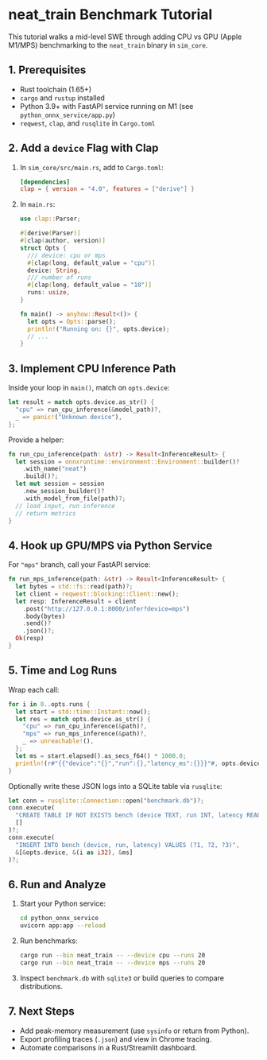 # neat_train Benchmark Tutorial

This tutorial walks a mid-level SWE through adding CPU vs GPU (Apple M1/MPS) benchmarking to the `neat_train` binary in `sim_core`.

## 1. Prerequisites

- Rust toolchain (1.65+)
- `cargo` and `rustup` installed
- Python 3.9+ with FastAPI service running on M1 (see `python_onnx_service/app.py`)
- `reqwest`, `clap`, and `rusqlite` in `Cargo.toml`

## 2. Add a `device` Flag with Clap

1. In `sim_core/src/main.rs`, add to `Cargo.toml`:

   ```toml
   [dependencies]
   clap = { version = "4.0", features = ["derive"] }
   ```

2. In `main.rs`:

   ```rust
   use clap::Parser;
   
   #[derive(Parser)]
   #[clap(author, version)]
   struct Opts {
     /// device: cpu or mps
     #[clap(long, default_value = "cpu")]
     device: String,
     /// number of runs
     #[clap(long, default_value = "10")]
     runs: usize,
   }
   
   fn main() -> anyhow::Result<()> {
     let opts = Opts::parse();
     println!("Running on: {}", opts.device);
     // ...
   }
   ```

## 3. Implement CPU Inference Path

Inside your loop in `main()`, match on `opts.device`:

```rust
let result = match opts.device.as_str() {
  "cpu" => run_cpu_inference(&model_path)?,
  _ => panic!("Unknown device"),
};
```

Provide a helper:

```rust
fn run_cpu_inference(path: &str) -> Result<InferenceResult> {
  let session = onnxruntime::environment::Environment::builder()?
    .with_name("neat")
    .build()?;
  let mut session = session
    .new_session_builder()?
    .with_model_from_file(path)?;
  // load input, run inference
  // return metrics
}
```

## 4. Hook up GPU/MPS via Python Service

For `"mps"` branch, call your FastAPI service:

```rust
fn run_mps_inference(path: &str) -> Result<InferenceResult> {
  let bytes = std::fs::read(path)?;
  let client = reqwest::blocking::Client::new();
  let resp: InferenceResult = client
    .post("http://127.0.0.1:8000/infer?device=mps")
    .body(bytes)
    .send()?  
    .json()?;
  Ok(resp)
}
```

## 5. Time and Log Runs

Wrap each call:

```rust
for i in 0..opts.runs {
  let start = std::time::Instant::now();
  let res = match opts.device.as_str() {
    "cpu" => run_cpu_inference(&path)?,
    "mps" => run_mps_inference(&path)?,
    _ => unreachable!(),
  };
  let ms = start.elapsed().as_secs_f64() * 1000.0;
  println!(r#"{{"device":"{}","run":{},"latency_ms":{}}}"#, opts.device, i, ms);
}
```

Optionally write these JSON logs into a SQLite table via `rusqlite`:

```rust
let conn = rusqlite::Connection::open("benchmark.db")?;
conn.execute(
  "CREATE TABLE IF NOT EXISTS bench (device TEXT, run INT, latency REAL)",
  []
)?;
conn.execute(
  "INSERT INTO bench (device, run, latency) VALUES (?1, ?2, ?3)",
  &[&opts.device, &(i as i32), &ms]
)?;
```

## 6. Run and Analyze

1. Start your Python service:
   ```bash
   cd python_onnx_service
   uvicorn app:app --reload
   ```
2. Run benchmarks:
   ```bash
   cargo run --bin neat_train -- --device cpu --runs 20
   cargo run --bin neat_train -- --device mps --runs 20
   ```
3. Inspect `benchmark.db` with `sqlite3` or build queries to compare distributions.

## 7. Next Steps

- Add peak-memory measurement (use `sysinfo` or return from Python).
- Export profiling traces (`.json`) and view in Chrome tracing.
- Automate comparisons in a Rust/Streamlit dashboard.
